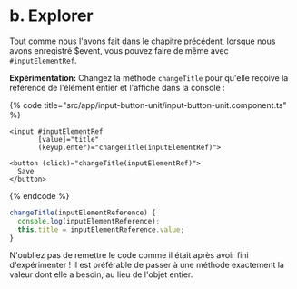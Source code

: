 # b. Explorer

Tout comme nous l'avons fait dans le chapitre précédent, lorsque nous avons enregistré $event, vous pouvez faire de même avec `#inputElementRef`.


**Expérimentation:** Changez la méthode `changeTitle` pour qu'elle reçoive la référence de l'élément entier et l'affiche dans la console :

{% code title="src/app/input-button-unit/input-button-unit.component.ts" %}
```markup
<input #inputElementRef
       [value]="title"              
       (keyup.enter)="changeTitle(inputElementRef)">

<button (click)="changeTitle(inputElementRef)">
  Save
</button>
```
{% endcode %}

```typescript
changeTitle(inputElementReference) {
  console.log(inputElementReference);
  this.title = inputElementReference.value;
}
```

N'oubliez pas de remettre le code comme il était après avoir fini d'expérimenter ! Il est préférable de passer à une méthode exactement la valeur dont elle a besoin, au lieu de l'objet entier.

